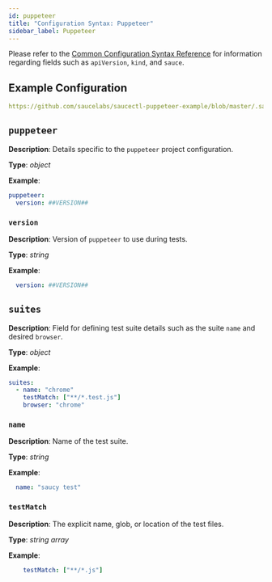 ```yaml
---
id: puppeteer
title: "Configuration Syntax: Puppeteer"
sidebar_label: Puppeteer
---
```



Please refer to the [Common Configuration Syntax Reference](/testrunner-toolkit/configuration#common-syntax-reference) for information regarding fields such as `apiVersion`, `kind`, and `sauce`.

## Example Configuration

```yaml reference
https://github.com/saucelabs/saucectl-puppeteer-example/blob/master/.sauce/config.yml
```

## `puppeteer`

__Description__: Details specific to the `puppeteer` project configuration.

__Type__: *object*

__Example__:
```yaml
puppeteer:
  version: ##VERSION##
```

### `version`

__Description__: Version of `puppeteer` to use during tests.

__Type__: *string*

__Example__:
```yaml
  version: ##VERSION##
```

## `suites`

__Description__: Field for defining test suite details such as the suite `name` and desired `browser`.

__Type__: *object*

__Example__:
```yaml
suites:
  - name: "chrome"
    testMatch: ["**/*.test.js"]
    browser: "chrome"
```

### `name`

__Description__: Name of the test suite.

__Type__: *string*

__Example__:
```yaml
  name: "saucy test"
```

### `testMatch`

__Description__: The explicit name, glob, or location of the test files.

__Type__: *string array*

__Example__:
```yaml
    testMatch: ["**/*.js"]
```
